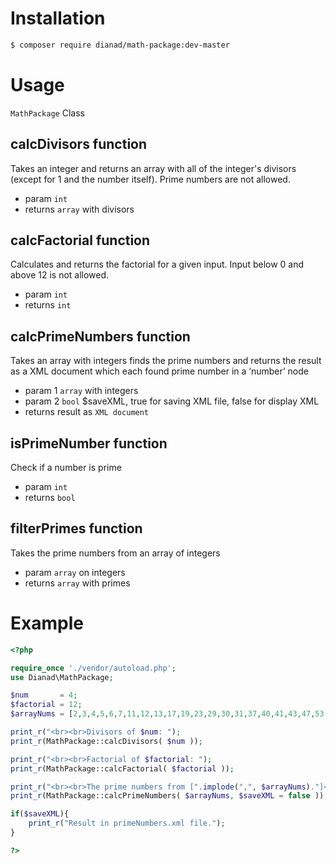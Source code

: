 
# Installation

```bash
$ composer require dianad/math-package:dev-master
```

# Usage

`MathPackage` Class

## calcDivisors function
Takes an integer and returns an array with all of the integer's divisors (except for 1 and the number itself). Prime numbers are not allowed.
* param `int`
* returns `array` with divisors

## calcFactorial function
Calculates and returns the factorial for a given input. Input below 0 and above 12 is not allowed.
* param `int`
* returns `int`

## calcPrimeNumbers function
Takes an array with integers finds the prime numbers and returns the result as 
a XML document which each found prime number in a ‘number’ node
* param 1 `array` with integers
* param 2 `bool` $saveXML, true for saving XML file, false for display XML
* returns result as `XML document`

## isPrimeNumber function
Check if a number is prime
* param `int`
* returns `bool`

## filterPrimes function
Takes the prime numbers from an array of integers
* param `array` on integers
* returns `array` with primes

# Example

```php
<?php

require_once './vendor/autoload.php';
use Dianad\MathPackage;

$num       = 4;
$factorial = 12;
$arrayNums = [2,3,4,5,6,7,11,12,13,17,19,23,29,30,31,37,40,41,43,47,53,59,60,61,67,71,73,74,79,83,89,97,101,102,'asd'];

print_r("<br><br>Divisors of $num: ");
print_r(MathPackage::calcDivisors( $num ));

print_r("<br><br>Factorial of $factorial: ");
print_r(MathPackage::calcFactorial( $factorial ));

print_r("<br><br>The prime numbers from [".implode(",", $arrayNums)."]<br>");
print_r(MathPackage::calcPrimeNumbers( $arrayNums, $saveXML = false ));

if($saveXML){
    print_r("Result in primeNumbers.xml file.");
}

?>

```
